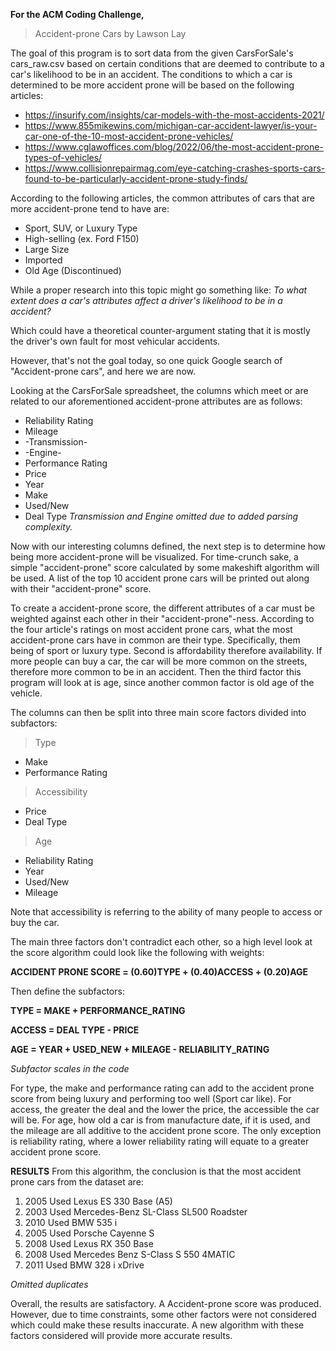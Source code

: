 **For the ACM Coding Challenge,**

> Accident-prone Cars
by Lawson Lay

The goal of this program is to sort data from the given CarsForSale's cars_raw.csv based on certain conditions that are deemed to contribute to a car's likelihood to be in an accident.
The conditions to which a car is determined to be more accident prone will be based on the following articles:
* https://insurify.com/insights/car-models-with-the-most-accidents-2021/
* https://www.855mikewins.com/michigan-car-accident-lawyer/is-your-car-one-of-the-10-most-accident-prone-vehicles/
* https://www.cglawoffices.com/blog/2022/06/the-most-accident-prone-types-of-vehicles/
* https://www.collisionrepairmag.com/eye-catching-crashes-sports-cars-found-to-be-particularly-accident-prone-study-finds/

According to the following articles, the common attributes of cars that are more accident-prone tend to have are:
* Sport, SUV, or Luxury Type
* High-selling (ex. Ford F150)
* Large Size
* Imported
* Old Age (Discontinued)

While a proper research into this topic might go something like:
*To what extent does a car's attributes affect a driver's likelihood to be in a accident?*

Which could have a theoretical counter-argument stating that it is mostly the driver's own fault for most vehicular accidents.

However, that's not the goal today, so one quick Google search of "Accident-prone cars", and here we are now.

Looking at the CarsForSale spreadsheet, the columns which meet or are related to our aforementioned accident-prone attributes are as follows:
* Reliability Rating
* Mileage
* -Transmission-
* -Engine-
* Performance Rating
* Price
* Year
* Make
* Used/New
* Deal Type
*Transmission and Engine omitted due to added parsing complexity.*

Now with our interesting columns defined, the next step is to determine how being more accident-prone will be visualized.
For time-crunch sake, a simple "accident-prone" score calculated by some makeshift algorithm will be used. A list of the top 10 accident prone cars will be printed out along with their "accident-prone" score.

To create a accident-prone score, the different attributes of a car must be weighted against each other in their "accident-prone"-ness.
According to the four article's ratings on most accident prone cars, what the most accident-prone cars have in common are their type. Specifically, them being of sport or luxury type. Second is affordability therefore availability. If more people can buy a car, the car will be more common on the streets, therefore more common to be in an accident. Then the third factor this program will look at is age, since another common factor is old age of the vehicle.

The columns can then be split into three main score factors divided into subfactors:
> Type
* Make
* Performance Rating

> Accessibility
* Price
* Deal Type

> Age
* Reliability Rating
* Year
* Used/New
* Mileage

Note that accessibility is referring to the ability of many people to access or buy the car.

The main three factors don't contradict each other, so a high level look at the score algorithm could look like the following with weights:

**ACCIDENT PRONE SCORE = (0.60)TYPE + (0.40)ACCESS + (0.20)AGE**
 
Then define the subfactors:

**TYPE = MAKE + PERFORMANCE_RATING**

**ACCESS = DEAL TYPE - PRICE**

**AGE = YEAR + USED_NEW + MILEAGE - RELIABILITY_RATING**

*Subfactor scales in the code*

For type, the make and performance rating can add to the accident prone score from being luxury and performing too well (Sport car like).
For access, the greater the deal and the lower the price, the accessible the car will be.
For age, how old a car is from manufacture date, if it is used, and the mileage are all additive to the accident prone score. 
The only exception is reliability rating, where a lower reliability rating will equate to a greater accident prone score.

**RESULTS**
From this algorithm, the conclusion is that the most accident prone cars from the dataset are:

1. 2005 Used Lexus ES 330 Base (A5)
2. 2003 Used Mercedes-Benz SL-Class SL500 Roadster
3. 2010 Used BMW 535 i
4. 2005 Used Porsche Cayenne S
5. 2008 Used Lexus RX 350 Base
6. 2008 Used Mercedes Benz S-Class S 550 4MATIC
7. 2011 Used BMW 328 i xDrive

*Omitted duplicates*

Overall, the results are satisfactory. A Accident-prone score was produced. However, due to time constraints, some other factors were not considered which could make these results inaccurate.
A new algorithm with these factors considered will provide more accurate results.